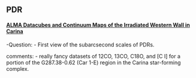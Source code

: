 ## PDR


#### [ALMA Datacubes and Continuum Maps of the Irradiated Western Wall in Carina](https://arxiv.org/abs/2209.10013)

-Question:
	- First view of the subarcsecond scales of PDRs.

comments:
	- really fancy datasets of  12CO, 13CO, C18O, and [C I] for a portion of the G287.38-0.62 (Car 1-E) region in the Carina star-forming complex.
